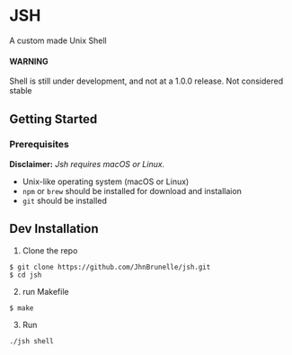# JSH

A custom made Unix Shell

#### WARNING
Shell is still under development, and not at a 1.0.0 release. Not considered stable

## Getting Started

### Prerequisites

__Disclaimer:__ _Jsh requires macOS or Linux._

* Unix-like operating system (macOS or Linux)
* `npm` or `brew` should be installed for download and installaion
* `git` should be installed

## Dev Installation

1) Clone the repo

```
$ git clone https://github.com/JhnBrunelle/jsh.git
$ cd jsh
```

2) run Makefile

```
$ make
```
3) Run

```
./jsh shell
```
